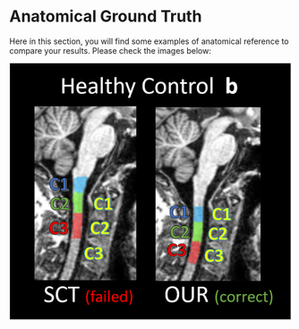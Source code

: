 # Anatomical Ground Truth  

Here in this section, you will find some examples of anatomical reference to compare your results. Please check the images below:    


!["enigma2 interface"](img/anatomical2.png)


